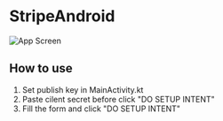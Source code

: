 # StripeAndroid

![App Screen](https://user-images.githubusercontent.com/13759163/224216855-5ff6d3c8-fce5-4dc5-8093-80311a697aa6.png)

## How to use
1. Set publish key in MainActivity.kt
2. Paste cilent secret before click "DO SETUP INTENT"
3. Fill the form and click "DO SETUP INTENT"
